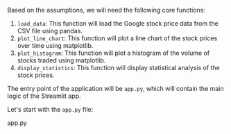 Based on the assumptions, we will need the following core functions:

1. `load_data`: This function will load the Google stock price data from the CSV file using pandas.
2. `plot_line_chart`: This function will plot a line chart of the stock prices over time using matplotlib.
3. `plot_histogram`: This function will plot a histogram of the volume of stocks traded using matplotlib.
4. `display_statistics`: This function will display statistical analysis of the stock prices.

The entry point of the application will be `app.py`, which will contain the main logic of the Streamlit app.

Let's start with the `app.py` file:

app.py
